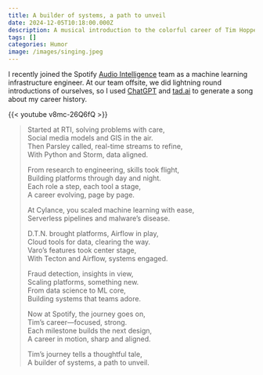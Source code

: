 ```yaml
---
title: A builder of systems, a path to unveil
date: 2024-12-05T10:18:00.000Z
description: A musical introduction to the colorful career of Tim Hopper
tags: []
categories: Humor
image: /images/singing.jpeg
---
```

I recently joined the Spotify [Audio Intelligence](https://research.atspotify.com/audio-intelligence/) team as a machine learning infrastructure engineer. At our team offsite, we did lightning round introductions of ourselves, so I used [ChatGPT](https://www.linkedin.com/company/aichatgpt/) and [tad.ai](https://www.linkedin.com/company/tad-ai/) to generate a song about my career history.


{{< youtube v8mc-26Q6fQ >}}

> Started at RTI, solving problems with care,<br>
> Social media models and GIS in the air. <br>
> Then Parsley called, real-time streams to refine, <br>
> With Python and Storm, data aligned.
>
> From research to engineering, skills took flight, <br>
> Building platforms through day and night. <br>
> Each role a step, each tool a stage, <br>
> A career evolving, page by page.
>
> At Cylance, you scaled machine learning with ease, <br>
> Serverless pipelines and malware’s disease. <br>
>
> D.T.N. brought platforms, Airflow in play, <br>
> Cloud tools for data, clearing the way. <br>
> Varo’s features took center stage, <br>
> With Tecton and Airflow, systems engaged.
>
> Fraud detection, insights in view, <br>
> Scaling platforms, something new. <br>
> From data science to ML core, <br>
> Building systems that teams adore.
>
> Now at Spotify, the journey goes on, <br>
> Tim’s career—focused, strong. <br>
> Each milestone builds the next design, <br>
> A career in motion, sharp and aligned.
>
> Tim’s journey tells a thoughtful tale, <br>
> A builder of systems, a path to unveil.
